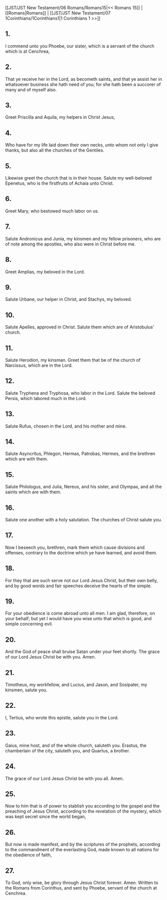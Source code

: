 [[JST/JST New Testament/06 Romans/Romans15|<< Romans 15]] | [[Romans|Romans]] | [[JST/JST New Testament/07 1Corinthians/1Corinthians1|1 Corinthians 1 >>]]
## 1.
I commend unto you Phoebe, our sister, which is a servant of the church which is at Cenchrea,
## 2.
That ye receive her in the Lord, as becometh saints, and that ye assist her in whatsoever business she hath need of you; for she hath been a succorer of many and of myself also.
## 3.
Greet Priscilla and Aquila, my helpers in Christ Jesus,
## 4.
Who have for my life laid down their own necks, unto whom not only I give thanks, but also all the churches of the Gentiles.
## 5.
Likewise greet the church that is in their house. Salute my well-beloved Epenetus, who is the firstfruits of Achaia unto Christ.
## 6.
Greet Mary, who bestowed much labor on us.
## 7.
Salute Andronicus and Junia, my kinsmen and my fellow prisoners, who are of note among the apostles, who also were in Christ before me.
## 8.
Greet Amplias, my beloved in the Lord.
## 9.
Salute Urbane, our helper in Christ, and Stachys, my beloved.
## 10.
Salute Apelles, approved in Christ. Salute them which are of Aristobulus\' church.
## 11.
Salute Herodion, my kinsman. Greet them that be of the church of Narcissus, which are in the Lord.
## 12.
Salute Tryphena and Tryphosa, who labor in the Lord. Salute the beloved Persis, which labored much in the Lord.
## 13.
Salute Rufus, chosen in the Lord, and his mother and mine.
## 14.
Salute Asyncritus, Phlegon, Hermas, Patrobas, Hermes, and the brethren which are with them.
## 15.
Salute Philologus, and Julia, Nereus, and his sister, and Olympas, and all the saints which are with them.
## 16.
Salute one another with a holy salutation. The churches of Christ salute you.
## 17.
Now I beseech you, brethren, mark them which cause divisions and offenses, contrary to the doctrine which ye have learned, and avoid them.
## 18.
For they that are such serve not our Lord Jesus Christ, but their own belly, and by good words and fair speeches deceive the hearts of the simple.
## 19.
For your obedience is come abroad unto all men. I am glad, therefore, on your behalf; but yet I would have you wise unto that which is good, and simple concerning evil.
## 20.
And the God of peace shall bruise Satan under your feet shortly. The grace of our Lord Jesus Christ be with you. Amen.
## 21.
Timotheus, my workfellow, and Lucius, and Jason, and Sosipater, my kinsmen, salute you.
## 22.
I, Tertius, who wrote this epistle, salute you in the Lord.
## 23.
Gaius, mine host, and of the whole church, saluteth you. Erastus, the chamberlain of the city, saluteth you, and Quartus, a brother.
## 24.
The grace of our Lord Jesus Christ be with you all. Amen.
## 25.
Now to him that is of power to stablish you according to the gospel and the preaching of Jesus Christ, according to the revelation of the mystery, which was kept secret since the world began,
## 26.
But now is made manifest, and by the scriptures of the prophets, according to the commandment of the everlasting God, made known to all nations for the obedience of faith,
## 27.
To God, only wise, be glory through Jesus Christ forever. Amen.
Written to the Romans from Corinthus, and sent by Phoebe, servant of the church at Cenchrea. 

